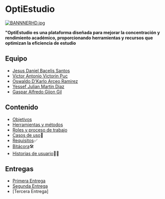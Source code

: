 # OptiEstudio

[![BANNNERHD.jpg](https://i.postimg.cc/sX84VttQ/BANNNERHD.jpg)](https://postimg.cc/N96HDPGB)

**"OptiEstudio es una plataforma diseñada para mejorar la concentración y rendimiento académico, proporcionando herramientas y recursos que optimizan la eficiencia de estudio**

## Equipo
+ [Jesus Daniel Bacelis Santos](https://github.com/DanielBacelis)
+ [Victor Antonio Victorin Puc](https://github.com/Victorin2005)
+ [Oswaldo D'Karlo Arceo Ramirez](https://github.com/OswaldoArceo)
+ [Yessef Julian Martin Diaz](https://github.com/Yessef70)
+ [Gaspar Alfredo Gijon Gil](https://github.com/CREARPRO)

## Contenido
+ [Objetivos](https://github.com/DanielBacelis/Proyecto_FDS/blob/Contenido/Objetivos/Objetivos.md)
+ [Herramientas y métodos](https://github.com/DanielBacelis/Proyecto_FDS/blob/main/Contenido/Herramientas%20y%20metodos.md)
+ [Roles y proceso de trabajo](https://github.com/DanielBacelis/Proyecto_FDS/blob/main/Sengunda%20entrega/Roles%20y%20proceso%20de%20trabajo.md)
+ [Casos de uso](https://github.com/DanielBacelis/Proyecto_FDS/blob/main/Contenido/casos_de_uso.md)🤔
+ [Requisitos](https://github.com/DanielBacelis/Proyecto_FDS/blob/main/Sengunda%20entrega/Requisitos.md)✅
+ [Bitácora](https://github.com/DanielBacelis/Proyecto_FDS/blob/main/Sengunda%20entrega/Rubrica.md)🛠️
+ [Historias de usuario](https://github.com/DanielBacelis/Proyecto_FDS/blob/main/Sengunda%20entrega/Historias_de_Usuario.md)🧍‍♂️



## Entregas 
+ [Primera Entrega](https://github.com/DanielBacelis/Proyecto_FDS/tree/Primera_entrega)
+ [Segunda Entrega](https://github.com/DanielBacelis/Proyecto_FDS/blob/main/Sengunda%20entrega/Menue2.md)
+ [Tercera Entrega]
  
